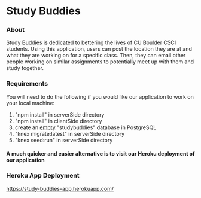 Study Buddies
======================
### About 
Study Buddies is dedicated to bettering the lives of CU Boulder CSCI students. Using this application, users can post the location they are at and what they are working on for a specific class. Then, they can email other people working on similar assignments to potentially meet up with them and study together. 
### Requirements 
You will need to do the following if you would like our application to work on your local machine: 
1) "npm install" in serverSide directory 
2) "npm install" in clientSide directory 
3) create an <u>empty</u> "studybuddies" database in PostgreSQL
3) "knex migrate:latest" in serverSide directory 
4) "knex seed:run" in serverSide directory 
#### A much quicker and easier alternative is to visit our Heroku deployment of our application 
### Heroku App Deployment 
https://study-buddies-app.herokuapp.com/
